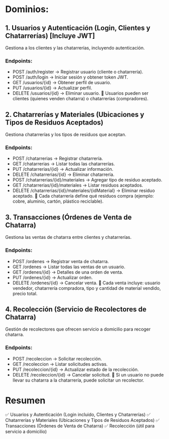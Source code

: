 # Dominios:

## 1. Usuarios y Autenticación (Login, Clientes y Chatarrerías) [Incluye JWT]
Gestiona a los clientes y las chatarrerías, incluyendo autenticación.

### Endpoints:

- POST /auth/register → Registrar usuario (cliente o chatarrería).
- POST /auth/login → Iniciar sesión y obtener token JWT.
- GET /usuarios/{id} → Obtener perfil de usuario.
- PUT /usuarios/{id} → Actualizar perfil.
- DELETE /usuarios/{id} → Eliminar usuario.
📌 Usuarios pueden ser clientes (quienes venden chatarra) o chatarrerías (compradores).

## 2. Chatarrerías y Materiales (Ubicaciones y Tipos de Residuos Aceptados)
Gestiona chatarrerías y los tipos de residuos que aceptan.

### Endpoints:

- POST /chatarrerias → Registrar chatarrería.
- GET /chatarrerias → Listar todas las chatarrerías.
- PUT /chatarrerias/{id} → Actualizar información.
- DELETE /chatarrerias/{id} → Eliminar chatarrería.
- POST /chatarrerias/{id}/materiales → Agregar tipo de residuo aceptado.
- GET /chatarrerias/{id}/materiales → Listar residuos aceptados.
- DELETE /chatarrerias/{id}/materiales/{idMaterial} → Eliminar residuo aceptado.
📌 Cada chatarrería define qué residuos compra (ejemplo: cobre, aluminio, cartón, plástico reciclable).

## 3. Transacciones (Órdenes de Venta de Chatarra)
Gestiona las ventas de chatarra entre clientes y chatarrerías.

### Endpoints:

- POST /ordenes → Registrar venta de chatarra.
- GET /ordenes → Listar todas las ventas de un usuario.
- GET /ordenes/{id} → Detalles de una orden de venta.
- PUT /ordenes/{id} → Actualizar orden.
- DELETE /ordenes/{id} → Cancelar venta.
📌 Cada venta incluye: usuario vendedor, chatarrería compradora, tipo y cantidad de material vendido, precio total.

## 4. Recolección (Servicio de Recolectores de Chatarra) 
Gestión de recolectores que ofrecen servicio a domicilio para recoger chatarra.

### Endpoints:

- POST /recoleccion → Solicitar recolección.
- GET /recoleccion → Listar solicitudes activas.
- PUT /recoleccion/{id} → Actualizar estado de la recolección.
- DELETE /recoleccion/{id} → Cancelar solicitud.
📌 Si un usuario no puede llevar su chatarra a la chatarrería, puede solicitar un recolector.

# Resumen
✅ Usuarios y Autenticación (Login incluido, Clientes y Chatarrerías)
✅ Chatarrerías y Materiales (Ubicaciones y Tipos de Residuos Aceptados)
✅ Transacciones (Órdenes de Venta de Chatarra)
✅ Recolección (útil para servicio a domicilio)

